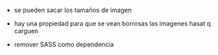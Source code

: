 * se pueden sacar los tamaños de imagen
* hay una propiedad para que se vean borrosas las imagenes hasat q carguen


* remover SASS como dependencia

